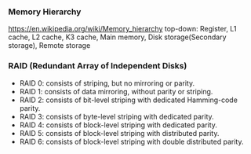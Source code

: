 
### Memory Hierarchy
https://en.wikipedia.org/wiki/Memory_hierarchy
top-down: Register, L1 cache, L2 cache, K3 cache, Main memory, Disk storage(Secondary storage), Remote storage

### RAID (Redundant Array of Independent Disks)
 * RAID 0: consists of striping, but no mirroring or parity.
 * RAID 1: consists of data mirroring, without parity or striping.
 * RAID 2: consists of bit-level striping with dedicated Hamming-code parity.
 * RAID 3: consists of byte-level striping with dedicated parity. 
 * RAID 4: consists of block-level striping with dedicated parity.
 * RAID 5: consists of block-level striping with distributed parity.
 * RAID 6: consists of block-level striping with double distributed parity. 




